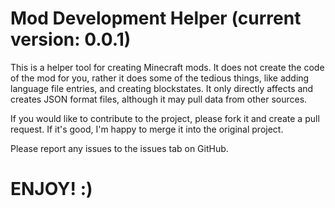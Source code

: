 # Mod Development Helper (current version: 0.0.1)
This is a helper tool for creating Minecraft mods. It does not create the code of the mod for you, rather it does some of the tedious things, like adding language file entries, and creating blockstates. It only directly affects and creates JSON format files, although it may pull data from other sources.

If you would like to contribute to the project, please fork it and create a pull request. If it's good, I'm happy to merge it into the original project.

Please report any issues to the issues tab on GitHub.

# ENJOY! :)
